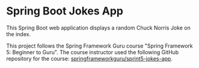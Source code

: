 # Spring Boot Jokes App
This Spring Boot web application displays a random Chuck Norris Joke on the index.

This project follows the Spring Framework Guru course "Spring Framework 5: Beginner to Guru". The course instructor used the following GitHub repository for the course: [springframeworkguru/sprint5-jokes-app](https://github.com/springframeworkguru/spring5-jokes-app).
